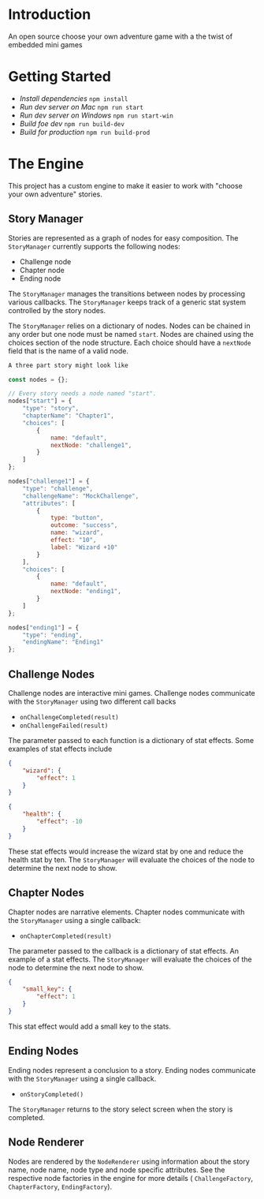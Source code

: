 # Introduction

An open source choose your own adventure game with a the twist of embedded mini games

# Getting Started

- *Install dependencies* `npm install`
- *Run dev server on Mac* `npm run start`
- *Run dev server on Windows* `npm run start-win`
- *Build foe dev* `npm run build-dev`
- *Build for production* `npm run build-prod`

# The Engine

This project has a custom engine to make it easier to work with "choose your own adventure" stories. 

## Story Manager

Stories are represented as a graph of nodes for easy composition. The `StoryManager` currently supports the following nodes:

- Challenge node
- Chapter node
- Ending node

The `StoryManager` manages the transitions between nodes by processing various callbacks. The `StoryManager` keeps track of a generic stat system controlled by the story nodes.

The `StoryManager` relies on a dictionary of nodes. Nodes can be chained in any order but one node must be named `start`. Nodes are chained using the choices section of the node structure. Each choice should have a `nextNode` field that is the name of a valid node.

```javascript
A three part story might look like

const nodes = {};

// Every story needs a node named "start".
nodes["start"] = {
    "type": "story",
    "chapterName": "Chapter1",
    "choices": [
        {
            name: "default",
            nextNode: "challenge1",
        }
    ]
};

nodes["challenge1"] = {
    "type": "challenge",
    "challengeName": "MockChallenge",
    "attributes": [
        {
            type: "button",
            outcome: "success",
            name: "wizard",
            effect: "10",
            label: "Wizard +10"
        }
    ],
    "choices": [
        {
            name: "default",
            nextNode: "ending1",
        }
    ]
};

nodes["ending1"] = {
    "type": "ending",
    "endingName": "Ending1"
};
```

## Challenge Nodes

Challenge nodes are interactive mini games. Challenge nodes communicate with the `StoryManager` using two different call backs

- `onChallengeCompleted(result)`
- `onChallengeFailed(result)`

The parameter passed to each function is a dictionary of stat effects. Some examples of stat effects include

```json
{
    "wizard": {
        "effect": 1
    }
}
```

```json
{
    "health": {
        "effect": -10
    }
}
```

These stat effects would increase the wizard stat by one and reduce the health stat by ten. The `StoryManager` will evaluate the choices of the node to determine the next node to show.

## Chapter Nodes

Chapter nodes are narrative elements. Chapter nodes communicate with the `StoryManager` using a single callback:

- `onChapterCompleted(result)`

The parameter passed to the callback is a dictionary of stat effects. An example of a stat effects. The `StoryManager` will evaluate the choices of the node to determine the next node to show.

```json
{
    "small_key": {
        "effect": 1
    }
}
```

This stat effect would add a small key to the stats.

## Ending Nodes

Ending nodes represent a conclusion to a story. Ending nodes communicate with the `StoryManager` using a single callback.

- `onStoryCompleted()`

The `StoryManager` returns to the story select screen when the story is completed.

## Node Renderer

Nodes are rendered by the `NodeRenderer` using information about the story name, node name, node type and node specific attributes. See the respective node factories in the engine for more details ( `ChallengeFactory`, `ChapterFactory`, `EndingFactory`).

